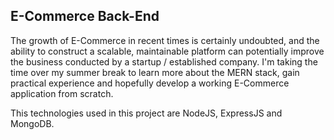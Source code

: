 ## E-Commerce Back-End

The growth of E-Commerce in recent times is certainly undoubted, and the ability to construct a scalable, maintainable platform can potentially improve the business conducted by a startup / established company. I'm taking the time over my summer break to learn more about the MERN stack, gain practical experience and hopefully develop a working E-Commerce application from scratch.

This technologies used in this project are NodeJS, ExpressJS and MongoDB.
